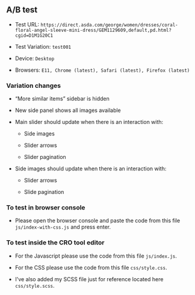 ## A/B test

- Test URL: `https://direct.asda.com/george/women/dresses/coral-floral-angel-sleeve-mini-dress/GEM1129609,default,pd.html?cgid=D1M1G20C1`

- Test Variation: `test001`

- Device: `Desktop`

- Browsers: `E11, Chrome (latest), Safari (latest), Firefox (latest)`

### Variation changes

- “More similar items” sidebar is hidden

- New side panel shows all images available

- Main slider should update when there is an interaction with:

  - Side images

  - Slider arrows

  - Slider pagination

- Side images should update when there is an interaction with:

  - Slider arrows

  - Slide pagination

### To test in browser console

- Please open the browser console and paste the code from this file `js/index-with-css.js` and press enter.

### To test inside the CRO tool editor

- For the Javascript please use the code from this file `js/index.js`.

- For the CSS please use the code from this file `css/style.css`.

- I've also added my SCSS file just for reference located here `css/style.scss`.
